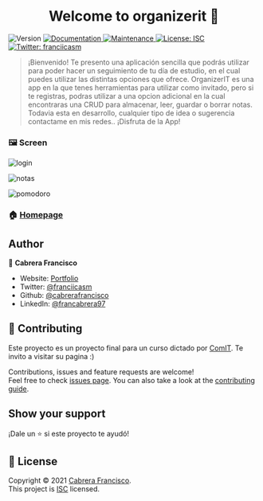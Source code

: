 <h1 align="center">Welcome to organizerit 👋</h1>
<p>
  <img alt="Version" src="https://img.shields.io/badge/version-1.0.0-blue.svg?cacheSeconds=2592000" />
  <a href="https://github.com/cabrerafrancisco/Proyecto-ComiT#readme" target="_blank">
    <img alt="Documentation" src="https://img.shields.io/badge/documentation-yes-brightgreen.svg" />
  </a>
  <a href="https://github.com/cabrerafrancisco/Proyecto-ComiT/graphs/commit-activity" target="_blank">
    <img alt="Maintenance" src="https://img.shields.io/badge/Maintained%3F-yes-green.svg" />
  </a>
  <a href="https://github.com/cabrerafrancisco/Proyecto-ComiT/blob/master/LICENSE" target="_blank">
    <img alt="License: ISC" src="https://img.shields.io/github/license/cabrerafrancisco/organizerit" />
  </a>
  <a href="https://twitter.com/franciicasm" target="_blank">
    <img alt="Twitter: franciicasm" src="https://img.shields.io/twitter/follow/franciicasm.svg?style=social" />
  </a>
</p>

> ¡Bienvenido! Te presento una aplicación sencilla que podrás utilizar para poder hacer un seguimiento de tu día de estudio, en el cual puedes utilizar las distintas opciones que ofrece. OrganizerIT es una app en la que tenes herramientas para utilizar como invitado, pero si te registras, podras utilizar a una opcion adicional en la cual encontraras una CRUD para almacenar, leer, guardar o borrar notas. Todavia esta en desarrollo, cualquier tipo de idea o sugerencia contactame en mis redes.. ¡Disfruta de la App!

### :framed_picture: Screen

![login](https://user-images.githubusercontent.com/45265068/123005502-9f835a80-d38c-11eb-8eb3-843d13cfc467.png)

![notas](https://user-images.githubusercontent.com/45265068/123005661-d8233400-d38c-11eb-9cb8-cae75d3f1d89.png)

![pomodoro](https://user-images.githubusercontent.com/45265068/123005683-deb1ab80-d38c-11eb-8ab5-fe0cc33e2070.png)



### 🏠 [Homepage](https://github.com/cabrerafrancisco/Proyecto-ComiT#readme)


## Author

👤 **Cabrera Francisco**

* Website: [Portfolio](https://portfoliocabrerafrancisco.netlify.app)
* Twitter: [@franciicasm](https://twitter.com/franciicasm)
* Github: [@cabrerafrancisco](https://github.com/cabrerafrancisco)
* LinkedIn: [@francabrera97](https://linkedin.com/in/francabrera97)

## 🤝 Contributing

Este proyecto es un proyecto final para un curso dictado por [ComIT](https://www.comunidadit.org/). Te invito a visitar su pagina :)

Contributions, issues and feature requests are welcome!<br />Feel free to check [issues page](https://github.com/cabrerafrancisco/Proyecto-ComiT/issues). You can also take a look at the [contributing guide](https://github.com/cabrerafrancisco/Proyecto-ComiT/blob/master/CONTRIBUTING.md).

## Show your support

¡Dale un ⭐️ si este proyecto te ayudó!

## 📝 License

Copyright © 2021 [Cabrera Francisco](https://github.com/cabrerafrancisco).<br />
This project is [ISC](https://github.com/cabrerafrancisco/Proyecto-ComiT/blob/master/LICENSE) licensed.
